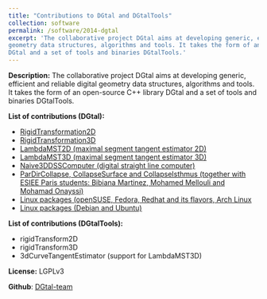 ```yaml
---
title: "Contributions to DGtal and DGtalTools"
collection: software
permalink: /software/2014-dgtal
excerpt: 'The collaborative project DGtal aims at developing generic, efficient and reliable digital
geometry data structures, algorithms and tools. It takes the form of an open-source C++ library
DGtal and a set of tools and binaries DGtalTools.' 
---
```

**Description:** The collaborative project DGtal aims at developing generic, efficient and reliable digital
geometry data structures, algorithms and tools. It takes the form of an open-source C++ library
DGtal and a set of tools and binaries DGtalTools.


**List of contributions (DGtal):**

- [RigidTransformation2D](http://dgtal.org/doc/stable/RigidTransformation2D_8h_source.html) 
- [RigidTransformation3D](http://dgtal.org/doc/stable/RigidTransformation2D_8h_source.html) 
- [LambdaMST2D (maximal segment tangent estimator 2D)](http://dgtal.org/doc/stable/classDGtal_1_1LambdaMST2D.html)
- [LambdaMST3D (maximal segment tangent estimator 3D)](http://dgtal.org/doc/stable/classDGtal_1_1LambdaMST3D.html)
- [Naive3DDSSComputer (digital straight line computer)](http://dgtal.org/doc/stable/classDGtal_1_1Naive3DDSSComputer.html) 
- [ParDirCollapse, CollapseSurface and CollapseIsthmus (together with ESIEE Paris students: Bibiana Martinez, Mohamed Mellouli and Mohamad Onayssi)](http://dgtal.org/doc/stable/ParDirCollapse_8h_source.html) 
- [Linux packages (openSUSE, Fedora, Redhat and its flavors, Arch Linux](https://software.opensuse.org//download.html?project=home%3Acopyme%3ADGtal&package=libDGtal) 
- [Linux packages (Debian and Ubuntu)](https://software.opensuse.org//download.html?project=home%3Acopyme%3ADGtal&package=dgtal) 


**List of contributions (DGtalTools):**

- rigidTransform2D 
- rigidTransform3D 
- 3dCurveTangentEstimator (support for LambdaMST3D) 


**License:** LGPLv3


**Github**: [DGtal-team](https://github.com/DGtal-team)

